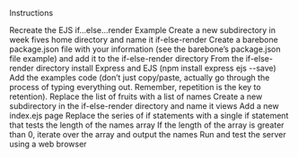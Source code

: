 Instructions

Recreate the EJS if…else…render Example
Create a new subdirectory in week fives home directory and name it if-else-render
Create a barebone package.json file with your information (see the barebone’s package.json file example) and add it to the if-else-render directory
From the if-else-render directory install Express and EJS (npm install express ejs --save)
Add the examples code (don’t just copy/paste, actually go through the process of typing everything out.  Remember, repetition is the key to retention).
Replace the list of fruits with a list of names
Create a new subdirectory in the if-else-render directory and name it views
Add a new index.ejs page
Replace the series of if statements with a single if statement that tests the length of the names array
 If the length of the array is greater than 0, iterate over the array and output the names
Run and test the server using a web browser
